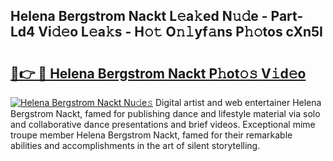 ## Helena Bergstrom Nackt L𝚎a𝚔ed N𝚞𝚍e - Part-Ld4 Vi𝚍𝚎o L𝚎a𝚔s - H𝚘𝚝 O𝚗𝚕yf𝚊ns P𝚑𝚘tos cXn5I

# <h2><a href="http://kf2da03.oniu.top/?m=Helena+Bergstrom+Nackt">🔗👉 🔴 Helena Bergstrom Nackt P𝚑ot𝚘𝚜 V𝚒d𝚎o</a></h2>

[![Helena Bergstrom Nackt Nu𝚍e𝚜](https://i.imgur.com/0qMVB7G.gif)](http://kf2da03.oniu.top/?m=Helena+Bergstrom+Nackt)
Digital artist and web entertainer Helena Bergstrom Nackt, famed for publishing dance and lifestyle material via solo and collaborative dance presentations and brief videos. Exceptional mime troupe member Helena Bergstrom Nackt, famed for their remarkable abilities and accomplishments in the art of silent storytelling.  
